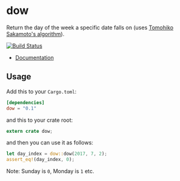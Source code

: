 dow
===

Return the day of the week a specific date falls on (uses [Tomohiko Sakamoto's algorithm](https://en.wikipedia.org/wiki/Determination_of_the_day_of_the_week#Sakamoto.27s_methods)).

[![Build Status](https://travis-ci.org/neosilky/dow.svg?branch=master)](https://travis-ci.org/neosilky/dow)

- [Documentation](https://docs.rs/dow)

## Usage

Add this to your `Cargo.toml`:

```toml
[dependencies]
dow = "0.1"
```

and this to your crate root:

```rust
extern crate dow;
```

and then you can use it as follows:

```rust
let day_index = dow::dow(2017, 7, 2);
assert_eq!(day_index, 0);
```

Note: Sunday is `0`, Monday is `1` etc.

